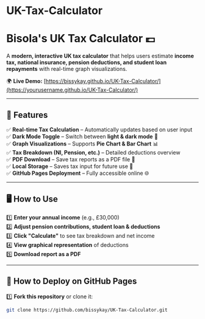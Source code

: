 # UK-Tax-Calculator
# Bisola's UK Tax Calculator 💷

A **modern, interactive UK tax calculator** that helps users estimate **income tax, national insurance, pension deductions, and student loan repayments** with real-time graph visualizations.

🌍 **Live Demo:** [https://bissykay.github.io/UK-Tax-Calculator/](https://yourusername.github.io/UK-Tax-Calculator/)  

---

## **🔹 Features**
✅ **Real-time Tax Calculation** – Automatically updates based on user input  
✅ **Dark Mode Toggle** – Switch between **light & dark mode** 🌙  
✅ **Graph Visualizations** – Supports **Pie Chart & Bar Chart** 📊  
✅ **Tax Breakdown (NI, Pension, etc.)** – Detailed deductions overview  
✅ **PDF Download** – Save tax reports as a PDF file 📄  
✅ **Local Storage** – Saves tax input for future use 💾  
✅ **GitHub Pages Deployment** – Fully accessible online 🌐  


---

## **🖥️ How to Use**
1️⃣ **Enter your annual income** (e.g., £30,000)  
2️⃣ **Adjust pension contributions, student loan & deductions**  
3️⃣ **Click "Calculate"** to see tax breakdown and net income  
4️⃣ **View graphical representation** of deductions  
5️⃣ **Download report as a PDF**  

---

## **🎯 How to Deploy on GitHub Pages**
1️⃣ **Fork this repository** or clone it:
   ```bash
   git clone https://github.com/bissykay/UK-Tax-Calculator.git


